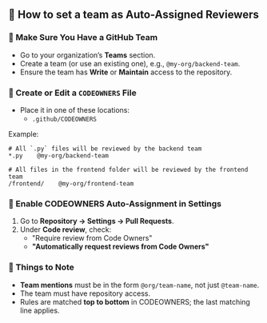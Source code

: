 ## 💚 How to set a team as Auto-Assigned Reviewers

### 💛 Make Sure You Have a GitHub Team

- Go to your organization’s **Teams** section.
- Create a team (or use an existing one), e.g., `@my-org/backend-team`.
- Ensure the team has **Write** or **Maintain** access to the repository.

### 💛 Create or Edit a `CODEOWNERS` File

- Place it in one of these locations:
    - `.github/CODEOWNERS`

Example:

```
# All `.py` files will be reviewed by the backend team
*.py    @my-org/backend-team

# All files in the frontend folder will be reviewed by the frontend team
/frontend/    @my-org/frontend-team
```

### 💛 Enable CODEOWNERS Auto-Assignment in Settings

1. Go to **Repository → Settings → Pull Requests**.
2. Under **Code review**, check:
    - "Require review from Code Owners"
    - **"Automatically request reviews from Code Owners"**

### 💛 Things to Note

- **Team mentions** must be in the form `@org/team-name`, not just `@team-name`.
- The team must have repository access.
- Rules are matched **top to bottom** in CODEOWNERS; the last matching line applies.
